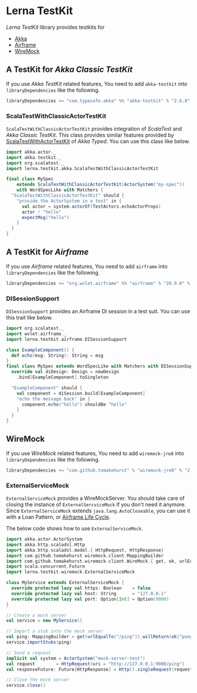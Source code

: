 # Lerna TestKit

*Lerna TestKit* library provides testkits for
- [Akka](https://doc.akka.io/docs/akka/current/)
- [Airframe](https://wvlet.org/airframe/)
- [WireMock](http://wiremock.org/)

## A TestKit for *Akka Classic TestKit*

If you use *Akka TestKit* related features, You need to add `akka-testkit` into `libraryDependencies` like the following.
```sbt
libraryDependencies += "com.typesafe.akka" %% "akka-testkit" % "2.6.8" % Test
```

### ScalaTestWithClassicActorTestKit

`ScalaTestWithClassicActorTestKit` provides integration of *ScalaTest* and *Akka Classic TestKit*.
This class provides similar features provided by [ScalaTestWithActorTestKit](https://doc.akka.io/api/akka/2.6/akka/actor/testkit/typed/scaladsl/ScalaTestWithActorTestKit.html) of *Akka Typed*.
You can use this class like below.

```scala mdoc:reset
import akka.actor._
import akka.testkit._
import org.scalatest._
import lerna.testkit.akka.ScalaTestWithClassicActorTestKit

final class MySpec
    extends ScalaTestWithClassicActorTestKit(ActorSystem("my-spec"))
    with WordSpecLike with Matchers {
  "ScalaTestWithClassicActorTestKit" should {
    "provide the ActorSystem in a test" in {
      val actor = system.actorOf(TestActors.echoActorProps)
      actor ! "hello"
      expectMsg("hello")
    }
  }
}
```


## A TestKit for *Airframe*

If you use *Airframe* related features, You need to add `airframe` into `libraryDependencies` like the following.
```sbt
libraryDependencies += "org.wvlet.airframe" %% "airframe" % "20.9.0" % Test
```

### DISessionSupport

`DISessionSupport` provides an Airframe DI session in a test suit.
You can use this trait like below.

```scala mdoc:reset
import org.scalatest._
import wvlet.airframe._
import lerna.testkit.airframe.DISessionSupport

class ExampleComponent() {
  def echo(msg: String): String = msg
}
final class MySpec extends WordSpecLike with Matchers with DISessionSupport {
  override val diDesign: Design = newDesign
    .bind[ExampleComponent].toSingleton

  "ExampleComponent" should {
    val component = diSession.build[ExampleComponent]
    "echo the message back" in {
      component.echo("hello") shouldBe "hello"
    }
  }
}
```

## WireMock
If you use *WireMock* related features, You need to add `wiremock-jre8` into `libraryDependencies` like the following.
```sbt
libraryDependencies += "com.github.tomakehurst" % "wiremock-jre8" % "2.27.2" % Test
```

### ExternalServiceMock

`ExternalServiceMock` provides a WireMockServer.
You should take care of closing the instance of `ExternalSercviceMock` if you don't need it anymore.
Since `ExternalServiceMock` extends `java.lang.AutoCloseable`, you can use it with a Loan Pattern, or [Airframe Life Cycle](https://wvlet.org/airframe/docs/airframe#life-cycle).

The below code shows how to use `ExternalServiceMock`.

```scala mdoc:compile-only
import akka.actor.ActorSystem
import akka.http.scaladsl.Http
import akka.http.scaladsl.model.{ HttpRequest, HttpResponse}
import com.github.tomakehurst.wiremock.client.MappingBuilder
import com.github.tomakehurst.wiremock.client.WireMock.{ get, ok, urlEqualTo }
import scala.concurrent.Future
import lerna.testkit.wiremock.ExternalServiceMock

class MyService extends ExternalServiceMock {
  override protected lazy val https: Boolean    = false
  override protected lazy val host: String      = "127.0.0.1"
  override protected lazy val port: Option[Int] = Option(9000)
}

// Create a mock server
val service = new MyService()

// Import a stub into the mock server
val ping: MappingBuilder = get(urlEqualTo("/ping")).willReturn(ok("pong"))
service.importStubs(ping)

// Send a request
implicit val system = ActorSystem("mock-server-test")
val request        = HttpRequest(uri = "http://127.0.0.1:9000/ping")
val responseFuture: Future[HttpResponse] = Http().singleRequest(request)

// Close the mock server
service.close()
```
